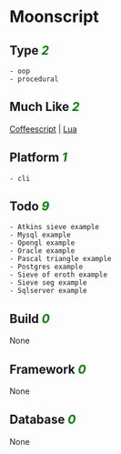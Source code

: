 # Moonscript

## Type <i style='color:green;'>2</i>
	- oop
	- procedural
## Much Like <i style='color:green;'>2</i>
[Coffeescript](COFFEESCRIPT.md) | [Lua](LUA.md)
## Platform <i style='color:green;'>1</i>
	- cli
## Todo <i style='color:green;'>9</i>
	- Atkins sieve example
	- Mysql example
	- Opengl example
	- Oracle example
	- Pascal triangle example
	- Postgres example
	- Sieve of eroth example
	- Sieve seg example
	- Sqlserver example
## Build <i style='color:green;'>0</i>
None
## Framework <i style='color:green;'>0</i>
None
## Database <i style='color:green;'>0</i>
None